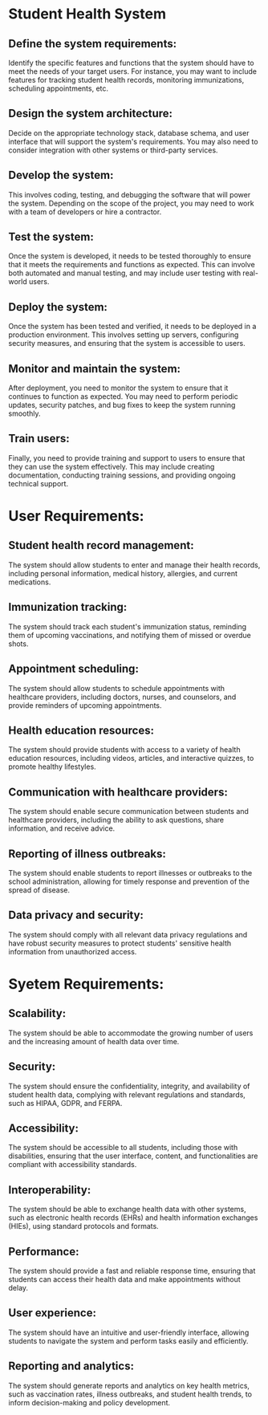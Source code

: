 # Student Health System
## Define the system requirements: 
Identify the specific features and functions that the system should have to meet the needs of your target users. For instance, you may want to include features for tracking student health records, monitoring immunizations, scheduling appointments, etc.

## Design the system architecture: 
Decide on the appropriate technology stack, database schema, and user interface that will support the system's requirements. You may also need to consider integration with other systems or third-party services.

## Develop the system: 
This involves coding, testing, and debugging the software that will power the system. Depending on the scope of the project, you may need to work with a team of developers or hire a contractor.

## Test the system: 
Once the system is developed, it needs to be tested thoroughly to ensure that it meets the requirements and functions as expected. This can involve both automated and manual testing, and may include user testing with real-world users.

## Deploy the system: 
Once the system has been tested and verified, it needs to be deployed in a production environment. This involves setting up servers, configuring security measures, and ensuring that the system is accessible to users.

## Monitor and maintain the system: 
After deployment, you need to monitor the system to ensure that it continues to function as expected. You may need to perform periodic updates, security patches, and bug fixes to keep the system running smoothly.

## Train users:
Finally, you need to provide training and support to users to ensure that they can use the system effectively. This may include creating documentation, conducting training sessions, and providing ongoing technical support.

# User Requirements:
## Student health record management: 
The system should allow students to enter and manage their health records, including personal information, medical history, allergies, and current medications.

## Immunization tracking: 
The system should track each student's immunization status, reminding them of upcoming vaccinations, and notifying them of missed or overdue shots.

## Appointment scheduling: 
The system should allow students to schedule appointments with healthcare providers, including doctors, nurses, and counselors, and provide reminders of upcoming appointments.

## Health education resources: 
The system should provide students with access to a variety of health education resources, including videos, articles, and interactive quizzes, to promote healthy lifestyles.

## Communication with healthcare providers: 
The system should enable secure communication between students and healthcare providers, including the ability to ask questions, share information, and receive advice.

## Reporting of illness outbreaks: 
The system should enable students to report illnesses or outbreaks to the school administration, allowing for timely response and prevention of the spread of disease.

## Data privacy and security: 
The system should comply with all relevant data privacy regulations and have robust security measures to protect students' sensitive health information from unauthorized access.

# Syetem Requirements:
## Scalability: 
The system should be able to accommodate the growing number of users and the increasing amount of health data over time.

## Security: 
The system should ensure the confidentiality, integrity, and availability of student health data, complying with relevant regulations and standards, such as HIPAA, GDPR, and FERPA.

## Accessibility:
The system should be accessible to all students, including those with disabilities, ensuring that the user interface, content, and functionalities are compliant with accessibility standards.

## Interoperability:
The system should be able to exchange health data with other systems, such as electronic health records (EHRs) and health information exchanges (HIEs), using standard protocols and formats.

## Performance:
The system should provide a fast and reliable response time, ensuring that students can access their health data and make appointments without delay.

## User experience:
The system should have an intuitive and user-friendly interface, allowing students to navigate the system and perform tasks easily and efficiently.

## Reporting and analytics:
The system should generate reports and analytics on key health metrics, such as vaccination rates, illness outbreaks, and student health trends, to inform decision-making and policy development.
